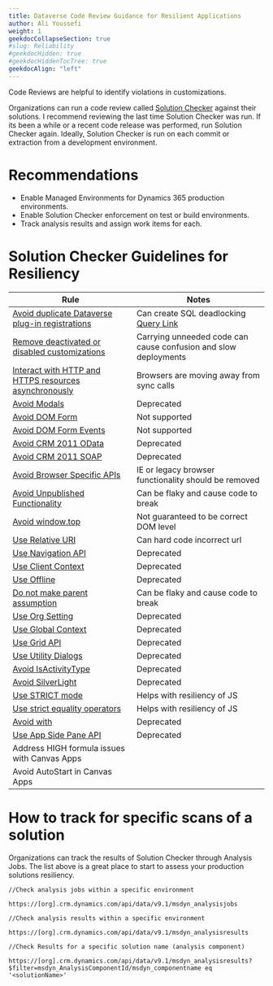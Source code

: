 ```yaml
---
title: Dataverse Code Review Guidance for Resilient Applications
author: Ali Youssefi
weight: 1
geekdocCollapseSection: true
#slug: Reliability
#geekdocHidden: true
#geekdocHiddenTocTree: true
geekdocAlign: "left"
---
```


Code Reviews are helpful to identify violations in customizations.

Organizations can run a code review called [Solution Checker](https://learn.microsoft.com/en-us/power-apps/maker/data-platform/use-powerapps-checker) against their solutions. I recommend reviewing the last time Solution Checker was run. If its been a while or a recent code release was performed, run Solution Checker again. Ideally, Solution Checker is run on each commit or extraction from a development environment.

# Recommendations
- Enable Managed Environments for Dynamics 365 production environments.
- Enable Solution Checker enforcement on test or build environments.
- Track analysis results and assign work items for each.

# Solution Checker Guidelines for Resiliency

| Rule                                                                                                                                                                                                                                                              | Notes                                                           |
| ----------------------------------------------------------------------------------------------------------------------------------------------------------------------------------------------------------------------------------------------------------------- | --------------------------------------------------------------- |
| [Avoid duplicate Dataverse plug-in registrations](https://learn.microsoft.com/en-us/power-apps/developer/data-platform/best-practices/business-logic/do-not-duplicate-plugin-step-registration?client=PAChecker&error=meta-remove-dup-reg&source=featuredocs)     | Can create SQL deadlocking [Query Link](Link)                                     |
| [Remove deactivated or disabled customizations](https://learn.microsoft.com/en-us/power-apps/developer/model-driven-apps/best-practices/business-logic/remove-deactivated-disabled-configurations?client=PAChecker&error=meta-remove-inactive&source=featuredocs) | Carrying unneeded code can cause confusion and slow deployments |
| [Interact with HTTP and HTTPS resources asynchronously](https://learn.microsoft.com/en-us/power-apps/developer/model-driven-apps/best-practices/business-logic/interact-http-https-resources-asynchronously)                                                      | Browsers are moving away from sync calls                        |
| [Avoid Modals](https://learn.microsoft.com/en-us/power-apps/maker/data-platform/powerapps-checker/rules/web/avoid-modals)                                                                                                                                         | Deprecated                                                      |
| [Avoid DOM Form](https://learn.microsoft.com/en-us/power-apps/maker/data-platform/powerapps-checker/rules/web/avoid-dom-form)                                                                                                                                     | Not supported                                                   |
| [Avoid DOM Form Events](https://learn.microsoft.com/en-us/power-apps/maker/data-platform/powerapps-checker/rules/web/avoid-dom-form-event)                                                                                                                        | Not supported                                                   |
| [Avoid CRM 2011 OData](https://learn.microsoft.com/en-us/power-apps/maker/data-platform/powerapps-checker/rules/web/avoid-crm2011-service-odata)                                                                                                                  | Deprecated                                                      |
| [Avoid CRM 2011 SOAP](https://learn.microsoft.com/en-us/power-apps/maker/data-platform/powerapps-checker/rules/web/avoid-crm2011-service-soap)                                                                                                                    | Deprecated                                                      |
| [Avoid Browser Specific APIs](https://learn.microsoft.com/en-us/power-apps/maker/data-platform/powerapps-checker/rules/web/avoid-browser-specific-api)                                                                                                            | IE or legacy browser functionality should be removed            |
| [Avoid Unpublished Functionality](https://learn.microsoft.com/en-us/power-apps/maker/data-platform/powerapps-checker/rules/web/avoid-unpub-api)                                                                                                                   | Can be flaky and cause code to break                            |
| [Avoid window.top](https://learn.microsoft.com/en-us/power-apps/maker/data-platform/powerapps-checker/rules/web/avoid-window-top)                                                                                                                                 | Not guaranteed to be correct DOM level                          |
| [Use Relative URI](https://learn.microsoft.com/en-us/power-apps/maker/data-platform/powerapps-checker/rules/web/use-relative-uri)                                                                                                                                 | Can hard code incorrect url                                     |
| [Use Navigation API](https://learn.microsoft.com/en-us/power-apps/maker/data-platform/powerapps-checker/rules/web/use-navigation-api)                                                                                                                             | Deprecated                                                      |
| [Use Client Context](https://learn.microsoft.com/en-us/power-apps/maker/data-platform/powerapps-checker/rules/web/use-client-context)                                                                                                                             | Deprecated                                                      |
| [Use Offline](https://learn.microsoft.com/en-us/power-apps/maker/data-platform/powerapps-checker/rules/web/use-offline)                                                                                                                                           | Deprecated                                                      |
| [Do not make parent assumption](https://learn.microsoft.com/en-us/power-apps/maker/data-platform/powerapps-checker/rules/web/do-not-make-parent-assumption)                                                                                                       | Can be flaky and cause code to break                            |
| [Use Org Setting](https://learn.microsoft.com/en-us/power-apps/maker/data-platform/powerapps-checker/rules/web/use-org-setting)                                                                                                                                   | Deprecated                                                      |
| [Use Global Context](https://learn.microsoft.com/en-us/power-apps/maker/data-platform/powerapps-checker/rules/web/use-global-context)                                                                                                                             | Deprecated                                                      |
| [Use Grid API](https://learn.microsoft.com/en-us/power-apps/maker/data-platform/powerapps-checker/rules/web/use-grid-api)                                                                                                                                         | Deprecated                                                      |
| [Use Utility Dialogs](https://learn.microsoft.com/en-us/power-apps/maker/data-platform/powerapps-checker/rules/web/use-utility-dialogs)                                                                                                                           | Deprecated                                                      |
| [Avoid IsActivityType](https://learn.microsoft.com/en-us/power-apps/maker/data-platform/powerapps-checker/rules/web/avoid-isactivitytype)                                                                                                                         | Deprecated                                                      |
| [Avoid SilverLight](https://learn.microsoft.com/en-us/power-platform/important-changes-coming?client=PAChecker&error=meta-avoid-silverlight&source=featuredocs)                                                                                                   | Deprecated                                                      |
| [Use STRICT mode](https://developer.mozilla.org/en-US/docs/Web/JavaScript/Reference/Strict_mode)                                                                                                                                                                  | Helps with resiliency of JS                                     |
| [Use strict equality operators](https://developer.mozilla.org/en-US/docs/Web/JavaScript/Equality_comparisons_and_sameness)                                                                                                                                        | Helps with resiliency of JS                                     |
| [Avoid with](https://developer.mozilla.org/en-US/docs/Web/JavaScript/Reference/Statements/with)                                                                                                                                                                   | Deprecated                                                      |
| [Use App Side Pane API](https://learn.microsoft.com/en-us/power-apps/maker/data-platform/powerapps-checker/rules/web/use-appsidepane-api)                                                                                                                         | Deprecated                                                      |
| Address HIGH formula issues with Canvas Apps                                                                                                                                                                                                                      |                                                                 |
| Avoid AutoStart in Canvas Apps                                                                                                                                                                                                                                    |                                                                 |

# How to track for specific scans of a solution
Organizations can track the results of Solution Checker through Analysis Jobs. The list above is a great place to start to assess your production solutions resiliency. 

```
//Check analysis jobs within a specific environment

https://[org].crm.dynamics.com/api/data/v9.1/msdyn_analysisjobs

//Check analysis results within a specific environment

https://[org].crm.dynamics.com/api/data/v9.1/msdyn_analysisresults

//Check Results for a specific solution name (analysis component)

https://[org].crm.dynamics.com/api/data/v9.1/msdyn_analysisresults?$filter=msdyn_AnalysisComponentId/msdyn_componentname eq '<solutionName>'
```

# 